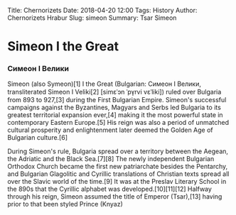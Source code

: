 Title: Chernorizets
Date: 2018-04-20 12:00
Tags: History
Author: Chernorizets Hrabur
Slug: simeon
Summary: Tsar Simeon
# Simeon I the Great
### Симеон I Велики


Simeon (also Symeon)[1] I the Great (Bulgarian: Симеон I Велики, transliterated Simeon I Veliki[2] [simɛˈɔn ˈpɤ̞rvi vɛˈliki]) ruled over Bulgaria from 893 to 927,[3] during the First Bulgarian Empire. Simeon's successful campaigns against the Byzantines, Magyars and Serbs led Bulgaria to its greatest territorial expansion ever,[4] making it the most powerful state in contemporary Eastern Europe.[5] His reign was also a period of unmatched cultural prosperity and enlightenment later deemed the Golden Age of Bulgarian culture.[6]

During Simeon's rule, Bulgaria spread over a territory between the Aegean, the Adriatic and the Black Sea.[7][8] The newly independent Bulgarian Orthodox Church became the first new patriarchate besides the Pentarchy, and Bulgarian Glagolitic and Cyrillic translations of Christian texts spread all over the Slavic world of the time.[9] It was at the Preslav Literary School in the 890s that the Cyrillic alphabet was developed.[10][11][12] Halfway through his reign, Simeon assumed the title of Emperor (Tsar),[13] having prior to that been styled Prince (Knyaz)
